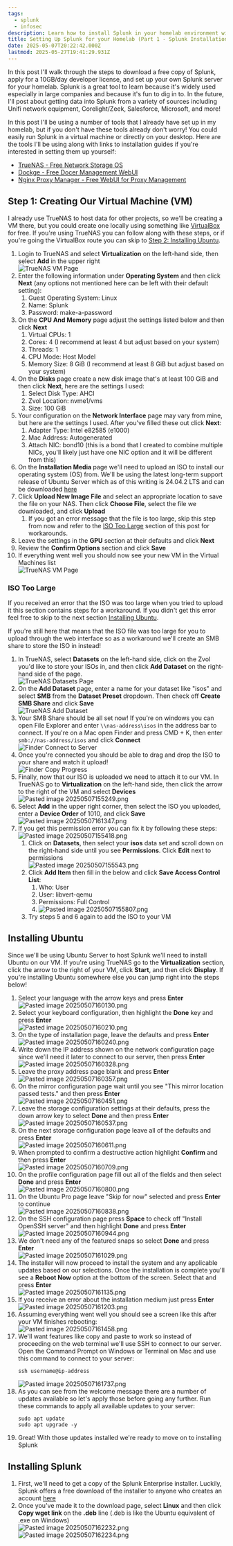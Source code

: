 ```yaml
---
tags:
  - splunk
  - infosec
description: Learn how to install Splunk in your homelab environment with this step-by-step guide. Part 1 walks you through setting up a virtual machine and installing Ubuntu to prepare for Splunk deployment.
title: Setting Up Splunk for your Homelab (Part 1 - Splunk Installation)
date: 2025-05-07T20:22:42.000Z
lastmod: 2025-05-27T19:41:29.931Z
---
```

In this post I'll walk through the steps to download a free copy of Splunk, apply for a 10GB/day developer license, and set up your own Splunk server for your homelab. Splunk is a great tool to learn because it's widely used especially in large companies and because it's fun to dig in to. In the future, I'll post about getting data into Splunk from a variety of sources including Unifi network equipment, Corelight/Zeek, Salesforce, Microsoft, and more!

In this post I'll be using a number of tools that I already have set up in my homelab, but if you don't have these tools already don't worry! You could easily run Splunk in a virtual machine or directly on your desktop. Here are the tools I'll be using along with links to installation guides if you're interested in setting them up yourself:

* [TrueNAS - Free Network Storage OS](https://www.truenas.com/docs/core/13.0/gettingstarted/install/)
* [Dockge - Free Docer Management WebUI](https://github.com/louislam/dockge)
* [Nginx Proxy Manager - Free WebUI for Proxy Management](https://nginxproxymanager.com/setup/)

## Step 1: Creating Our Virtual Machine (VM)

I already use TrueNAS to host data for other projects, so we'll be creating a VM there, but you could create one locally using something like [VirtualBox](https://www.virtualbox.org/) for free. If you're using TrueNAS you can follow along with these steps, or if you're going the VirtualBox route you can skip to [Step 2: Installing Ubuntu](#step-2-installing-ubuntu).

1. Login to TrueNAS and select **Virtualization** on the left-hand side, then select **Add** in the upper right\
   ![TrueNAS VM Page](/ob/attachments/Pasted%20image%2020250507152656.png)
2. Enter the following information under **Operating System** and then click **Next** (any options not mentioned here can be left with their default setting):
   1. Guest Operating System: Linux
   2. Name: Splunk
   3. Password: make-a-password
3. On the **CPU And Memory** page adjust the settings listed below and then click **Next**
   1. Virtual CPUs: 1
   2. Cores: 4 (I recommend at least 4 but adjust based on your system)
   3. Threads: 1
   4. CPU Mode: Host Model
   5. Memory Size: 8 GiB (I recommend at least 8 GiB but adjust based on your system)
4. On the **Disks** page create a new disk image that's at least 100 GiB and then click **Next**, here are the settings I used:
   1. Select Disk Type: AHCI
   2. Zvol Location: nvme1/vms
   3. Size: 100 GiB
5. Your configuration on the **Network Interface** page may vary from mine, but here are the settings I used. After you've filled these out click **Next**:
   1. Adapter Type: Intel e82585 (e1000)
   2. Mac Address: Autogenerated
   3. Attach NIC: bond10 (this is a bond that I created to combine multiple NICs, you'll likely just have one NIC option and it will be different from this)
6. On the **Installation Media** page we'll need to upload an ISO to install our operating system (OS) from. We'll be using the latest long-term support release of Ubuntu Server which as of this writing is 24.04.2 LTS and can be downloaded [here](https://ubuntu.com/download/server)
7. Click **Upload New Image File** and select an appropriate location to save the file on your NAS. Then click **Choose File**, select the file we downloaded, and click **Upload**
   1. If you got an error message that the file is too large, skip this step from now and refer to the [ISO Too Large](#iso-to-large) section of this post for workarounds.
8. Leave the settings in the **GPU** section at their defaults and click **Next**
9. Review the **Confirm Options** section and click **Save**
10. If everything went well you should now see your new VM in the Virtual Machines list\
    ![TrueNAS VM Page](/ob/attachments/Pasted%20image%2020250507154246.png)

### ISO Too Large

If you received an error that the ISO was too large when you tried to upload it this section contains steps for a workaround. If you didn't get this error feel free to skip to the next section [Installing Ubuntu](#installing-ubuntu).

If you're still here that means that the ISO file was too large for you to upload through the web interface so as a workaround we'll create an SMB share to store the ISO in instead!

1. In TrueNAS, select **Datasets** on the left-hand side, click on the Zvol you'd like to store your ISOs in, and then click **Add Dataset** on the right-hand side of the page.\
   ![TrueNAS Datasets Page](/ob/attachments/Pasted%20image%2020250507154623.png)
2. On the **Add Dataset** page, enter a name for your dataset like "isos" and select **SMB** from the **Dataset Preset** dropdown. Then check off **Create SMB Share** and click **Save**\
   ![TrueNAS Add Dataset](/ob/attachments/Pasted%20image%2020250507154741.png)
3. Your SMB Share should be all set now! If you're on windows you can open File Explorer and enter `\\nas-address\isos` in the address bar to connect. If you're on a Mac open Finder and press CMD + K, then enter `smb://nas-address/isos` and click **Connect**\
   ![Finder Connect to Server](/ob/attachments/Pasted%20image%2020250507154959.png)
4. Once you're connected you should be able to drag and drop the ISO to your share and watch it upload!\
   ![Finder Copy Progress](/ob/attachments/Pasted%20image%2020250507155045.png)
5. Finally, now that our ISO is uploaded we need to attach it to our VM. In TrueNAS go to **Virtualization** on the left-hand side, then click the arrow to the right of the VM and select **Devices**\
   ![Pasted image 20250507155249.png](/ob/attachments/Pasted%20image%2020250507155249.png)
6. Select **Add** in the upper right corner, then select the ISO you uploaded, enter a **Device Order** of 1010, and click **Save**\
   ![Pasted image 20250507161347.png](/ob/attachments/Pasted%20image%2020250507161347.png)
7. If you get this permission error you can fix it by following these steps:\
   ![Pasted image 20250507155418.png](/ob/attachments/Pasted%20image%2020250507155418.png)
   1. Click on **Datasets**, then select your **isos** data set and scroll down on the right-hand side until you see **Permissions**. Click **Edit** next to permissions\
      ![Pasted image 20250507155543.png](/ob/attachments/Pasted%20image%2020250507155543.png)
   2. Click **Add Item** then fill in the below and click **Save Access Control List**:
      1. Who: User
      2. User: libvert-qemu
      3. Permissions: Full Control
      4. ![Pasted image 20250507155807.png](/ob/attachments/Pasted%20image%2020250507155807.png)
   3. Try steps 5 and 6 again to add the ISO to your VM

## Installing Ubuntu

Since we'll be using Ubuntu Server to host Splunk we'll need to install Ubuntu on our VM. If you're using TrueNAS go to the **Virtualization** section, click the arrow to the right of your VM, click **Start**, and then click **Display**. If you're installing Ubuntu somewhere else you can jump right into the steps below!

1. Select your language with the arrow keys and press **Enter**\
   ![Pasted image 20250507160130.png](/ob/attachments/Pasted%20image%2020250507160130.png)
2. Select your keyboard configuration, then highlight the **Done** key and press **Enter**\
   ![Pasted image 20250507160210.png](/ob/attachments/Pasted%20image%2020250507160210.png)
3. On the type of installation page, leave the defaults and press **Enter**\
   ![Pasted image 20250507160240.png](/ob/attachments/Pasted%20image%2020250507160240.png)
4. Write down the IP address shown on the network configuration page since we'll need it later to connect to our server, then press **Enter**\
   ![Pasted image 20250507160328.png](/ob/attachments/Pasted%20image%2020250507160328.png)
5. Leave the proxy address page blank and press **Enter**\
   ![Pasted image 20250507160357.png](/ob/attachments/Pasted%20image%2020250507160357.png)
6. On the mirror configuration page wait until you see "This mirror location passed tests." and then press **Enter**\
   ![Pasted image 20250507160451.png](/ob/attachments/Pasted%20image%2020250507160451.png)
7. Leave the storage configuration settings at their defaults, press the down arrow key to select **Done** and then press **Enter**\
   ![Pasted image 20250507160537.png](/ob/attachments/Pasted%20image%2020250507160537.png)
8. On the next storage configuration page leave all of the defaults and press **Enter**\
   ![Pasted image 20250507160611.png](/ob/attachments/Pasted%20image%2020250507160611.png)
9. When prompted to confirm a destructive action highlight **Confirm** and then press **Enter**\
   ![Pasted image 20250507160709.png](/ob/attachments/Pasted%20image%2020250507160709.png)
10. On the profile configuration page fill out all of the fields and then select **Done** and press **Enter**\
    ![Pasted image 20250507160800.png](/ob/attachments/Pasted%20image%2020250507160800.png)
11. On the Ubuntu Pro page leave "Skip for now" selected and press **Enter** to continue\
    ![Pasted image 20250507160838.png](/ob/attachments/Pasted%20image%2020250507160838.png)
12. On the SSH configuration page press **Space** to check off "Install OpenSSH server" and then highlight **Done** and press **Enter**\
    ![Pasted image 20250507160944.png](/ob/attachments/Pasted%20image%2020250507160944.png)
13. We don't need any of the featured snaps so select **Done** and press **Enter**\
    ![Pasted image 20250507161029.png](/ob/attachments/Pasted%20image%2020250507161029.png)
14. The installer will now proceed to install the system and any applicable updates based on our selections. Once the installation is complete you'll see a **Reboot Now** option at the bottom of the screen. Select that and press **Enter**\
    ![Pasted image 20250507161135.png](/ob/attachments/Pasted%20image%2020250507161135.png)
15. If you receive an error about the installation medium just press **Enter**\
    ![Pasted image 20250507161203.png](/ob/attachments/Pasted%20image%2020250507161203.png)
16. Assuming everything went well you should see a screen like this after your VM finishes rebooting:\
    ![Pasted image 20250507161458.png](/ob/attachments/Pasted%20image%2020250507161458.png)
17. We'll want features like copy and paste to work so instead of proceeding on the web terminal we'll use SSH to connect to our server. Open the Command Prompt on Windows or Terminal on Mac and use this command to connect to your server:
    ```
    ssh username@ip-address
    ```
    ![Pasted image 20250507161737.png](/ob/attachments/Pasted%20image%2020250507161737.png)
18. As you can see from the welcome message there are a number of updates available so let's apply those before going any further. Run these commands to apply all available updates to your server:
    ```
    sudo apt update
    sudo apt upgrade -y
    ```
19. Great! With those updates installed we're ready to move on to installing Splunk

## Installing Splunk

1. First, we'll need to get a copy of the Splunk Enterprise installer. Luckily, Splunk offers a free download of the installer to anyone who creates an account [here](https://www.splunk.com/en_us/download/splunk-enterprise.html)
2. Once you've made it to the download page, select **Linux** and then click **Copy wget link** on the **.deb** line (.deb is like the Ubuntu equivalent of .exe on Windows)\
   ![Pasted image 20250507162232.png](/ob/attachments/Pasted%20image%2020250507162232.png)![Pasted image 20250507162234.png](/ob/attachments/Pasted%20image%2020250507162234.png)
